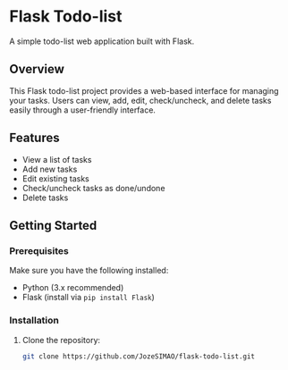 # Flask Todo-list

A simple todo-list web application built with Flask.

## Overview

This Flask todo-list project provides a web-based interface for managing your tasks. Users can view, add, edit, check/uncheck, and delete tasks easily through a user-friendly interface.

## Features

- View a list of tasks
- Add new tasks
- Edit existing tasks
- Check/uncheck tasks as done/undone
- Delete tasks

## Getting Started

### Prerequisites

Make sure you have the following installed:

- Python (3.x recommended)
- Flask (install via `pip install Flask`)

### Installation

1. Clone the repository:

   ```bash
   git clone https://github.com/JozeSIMAO/flask-todo-list.git
